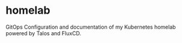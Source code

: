 # homelab
GitOps Configuration and documentation of my Kubernetes homelab powered by Talos and FluxCD.

